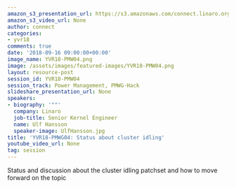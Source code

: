 ```yaml
---
amazon_s3_presentation_url: https://s3.amazonaws.com/connect.linaro.org/yvr18/presentations/yvr18-pmw04.pdf
amazon_s3_video_url: None
author: connect
categories:
- yvr18
comments: true
date: '2018-09-16 09:00:00+00:00'
image_name: YVR18-PMW04.png
image: /assets/images/featured-images/YVR18-PMW04.png
layout: resource-post
session_id: YVR18-PMW04
session_track: Power Management, PMWG-Hack
slideshare_presentation_url: None
speakers:
- biography: '""'
  company: Linaro
  job-title: Senior Kernel Engineer
  name: Ulf Hansson
  speaker-image: UlfHansson.jpg
title: 'YVR18-PMWG04: Status about cluster idling'
youtube_video_url: None
tag: session
---
```



Status and discussion about the cluster idling patchset and how to move forward on the topic
